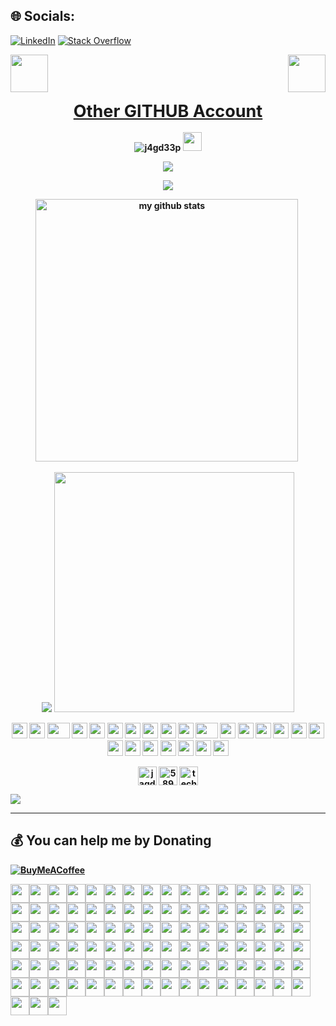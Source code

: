 
## 🌐 Socials:
[![LinkedIn](https://img.shields.io/badge/LinkedIn-%230077B5.svg?logo=linkedin&logoColor=white)](https://linkedin.com/in/jagdeep-singh-757134121) [![Stack Overflow](https://img.shields.io/badge/-Stackoverflow-FE7A16?logo=stack-overflow&logoColor=white)](https://stackoverflow.com/users/5894421) 


<div>
    <img src="https://emojis.slackmojis.com/emojis/images/1531849353/4244/blob-octopus.gif" width="60" height="60"/> 
    <img src="https://emojis.slackmojis.com/emojis/images/1531849353/4244/blob-octopus.gif" width="60" height="60" align="right"/> 
</div>

<p align="center"> <b><a style="font-size:27px" href="https://github.com/Jagdeep-Sing">Other GITHUB Account</a><b> <br><br> <img src="https://komarev.com/ghpvc/?username=j4gd33p" alt="j4gd33p" />
        <img src="https://media.giphy.com/media/WUlplcMpOCEmTGBtBW/giphy.gif" width="30">
</p>
<!-- spotify -->
<p align="center">
    <img src="https://spotify-github-profile.vercel.app/api/view?uid=27nmzpwwd5wwhxvirwxb7cnk0&cover_image=true&theme=default"/>
</p>

<!-- thropy -->
<a href="#">
    <p align="center">
        <img src="https://github-profile-trophy.vercel.app/?username=j4gd33p&column=7&theme=onedark"/>
    </p>
</a>

<!-- status codes -->

<p align="center">
<img src="https://github-readme-stats.vercel.app/api?username=j4gd33p&show_icons=true&theme=tokyonight&count_private=true" alt="my github stats" width="420"/>&nbsp;
</p>

<p align="center">
        <img src="https://media.giphy.com/media/l0IyeheChYxx2byDu/giphy.gif">
        <img src="https://media.giphy.com/media/xTcnSWYZvafyhEACBO/giphy.gif" height="384px">
</p>
<!-- BLOG-POST-LIST:START -->
<!-- BLOG-POST-LIST:END -->


<p align="center">
    <img src="https://cultofthepartyparrot.com/parrots/hd/githubparrot.gif" width="25" height="25"/>
    <img src="https://cultofthepartyparrot.com/flags/hd/iranparrot.gif" width="25" height="25"/>
    <img src="https://cultofthepartyparrot.com/parrots/asyncparrot.gif" width="36" height="25"/>
    <img src="https://cultofthepartyparrot.com/parrots/exceptionallyfastparrot.gif" width="25" height="25"/>
    <img src="https://cultofthepartyparrot.com/parrots/hd/60fpsparrot.gif" width="25" height="25"/>
    <img src="https://cultofthepartyparrot.com/parrots/hd/jumpingparrot.gif" width="25" height="25"/>
    <img src="https://cultofthepartyparrot.com/parrots/hd/opensourceparrot.gif" width="25" height="25"/>
    <img src="https://cultofthepartyparrot.com/parrots/hd/dealwithitnowparrot.gif" width="25" height="25"/>
    <img src="https://cultofthepartyparrot.com/parrots/hd/hypnoparrotlight.gif" width="25" height="25"/>
    <img src="https://cultofthepartyparrot.com/parrots/databaseparrot.gif" width="25" height="25"/>
    <img src="https://cultofthepartyparrot.com/parrots/fixparrot.gif" width="36" height="25"/>
    <img src="https://cultofthepartyparrot.com/parrots/hd/laptop_parrot.gif" width="25" height="25"/>
    <img src="https://cultofthepartyparrot.com/parrots/hd/spinningparrot.gif" width="25" height="25"/>
    <img src="https://cultofthepartyparrot.com/parrots/hd/levitationparrot.gif" width="25" height="25"/>
    <img src="https://cultofthepartyparrot.com/parrots/hd/meldparrot.gif" width="25" height="25"/>
    <img src="https://cultofthepartyparrot.com/parrots/slomoparrot.gif" width="25" height="25"/>
    <img src="https://cultofthepartyparrot.com/parrots/hd/moonwalkingparrot.gif" width="25" height="25"/>
    <img src="https://cultofthepartyparrot.com/parrots/hd/stableparrot.gif" width="25" height="25"/>
    <img src="https://cultofthepartyparrot.com/parrots/hd/scienceparrot.gif" width="25" height="25"/>
    <img src="https://cultofthepartyparrot.com/parrots/hd/pirateparrot.gif" width="25" height="25"/>
    <img src="https://cultofthepartyparrot.com/parrots/hd/footballparrot.gif" width="25" height="25"/>
    <img src="https://cultofthepartyparrot.com/parrots/hd/illuminatiparrot.gif" width="25" height="25"/>
    <img src="https://cultofthepartyparrot.com/parrots/hd/hypnoparrotdark.gif" width="25" height="25"/>
    <img src="https://cultofthepartyparrot.com/parrots/hd/mustacheparrot.gif" width="25" height="25"/>
</p>





<p align="center">
<a href="https://linkedin.com/in/jagdeep-singh-757134121" target="blank"><img align="center" src="https://cdn.jsdelivr.net/npm/simple-icons@3.0.1/icons/linkedin.svg" alt="jagdeep-singh-757134121" height="30" width="30" /></a>
<a href="https://stackoverflow.com/users/5894421" target="blank"><img align="center" src="https://cdn.jsdelivr.net/npm/simple-icons@3.0.1/icons/stackoverflow.svg" alt="5894421" height="30" width="30" /></a>
<a href="/techmeme.com/feed.xml?x=1" target="blank"><img align="center" src="https://cdn.jsdelivr.net/npm/simple-icons@3.0.1/icons/rss.svg" alt="techmeme.com/feed.xml?x=1" height="30" width="30" /></a>
</p>

![](https://quotes-github-readme.vercel.app/api?type=horizontal&theme=gruvbox)

---

  ## 💰 You can help me by Donating
  [![BuyMeACoffee](https://img.shields.io/badge/Buy%20Me%20a%20Coffee-ffdd00?style=for-the-badge&logo=buy-me-a-coffee&logoColor=black)](https://buymeacoffee.com/j4gd33p) 
  
  
    
  <img src="https://media.giphy.com/media/dxn6fRlTIShoeBr69N/giphy.gif" width="30"><img src="https://media.giphy.com/media/dxn6fRlTIShoeBr69N/giphy.gif" width="30"><img src="https://media.giphy.com/media/dxn6fRlTIShoeBr69N/giphy.gif" width="30"><img src="https://media.giphy.com/media/dxn6fRlTIShoeBr69N/giphy.gif" width="30"><img src="https://media.giphy.com/media/dxn6fRlTIShoeBr69N/giphy.gif" width="30"><img src="https://media.giphy.com/media/dxn6fRlTIShoeBr69N/giphy.gif" width="30"><img src="https://media.giphy.com/media/dxn6fRlTIShoeBr69N/giphy.gif" width="30"><img src="https://media.giphy.com/media/dxn6fRlTIShoeBr69N/giphy.gif" width="30"><img src="https://media.giphy.com/media/dxn6fRlTIShoeBr69N/giphy.gif" width="30"><img src="https://media.giphy.com/media/dxn6fRlTIShoeBr69N/giphy.gif" width="30"><img src="https://media.giphy.com/media/dxn6fRlTIShoeBr69N/giphy.gif" width="30"><img src="https://media.giphy.com/media/dxn6fRlTIShoeBr69N/giphy.gif" width="30"><img src="https://media.giphy.com/media/dxn6fRlTIShoeBr69N/giphy.gif" width="30"><img src="https://media.giphy.com/media/dxn6fRlTIShoeBr69N/giphy.gif" width="30"><img src="https://media.giphy.com/media/dxn6fRlTIShoeBr69N/giphy.gif" width="30"><img src="https://media.giphy.com/media/dxn6fRlTIShoeBr69N/giphy.gif" width="30"><img src="https://media.giphy.com/media/dxn6fRlTIShoeBr69N/giphy.gif" width="30"><img src="https://media.giphy.com/media/dxn6fRlTIShoeBr69N/giphy.gif" width="30"><img src="https://media.giphy.com/media/dxn6fRlTIShoeBr69N/giphy.gif" width="30"><img src="https://media.giphy.com/media/dxn6fRlTIShoeBr69N/giphy.gif" width="30"><img src="https://media.giphy.com/media/dxn6fRlTIShoeBr69N/giphy.gif" width="30"><img src="https://media.giphy.com/media/dxn6fRlTIShoeBr69N/giphy.gif" width="30"><img src="https://media.giphy.com/media/dxn6fRlTIShoeBr69N/giphy.gif" width="30"><img src="https://media.giphy.com/media/dxn6fRlTIShoeBr69N/giphy.gif" width="30"><img src="https://media.giphy.com/media/dxn6fRlTIShoeBr69N/giphy.gif" width="30"><img src="https://media.giphy.com/media/dxn6fRlTIShoeBr69N/giphy.gif" width="30"><img src="https://media.giphy.com/media/dxn6fRlTIShoeBr69N/giphy.gif" width="30"><img src="https://media.giphy.com/media/dxn6fRlTIShoeBr69N/giphy.gif" width="30"><img src="https://media.giphy.com/media/dxn6fRlTIShoeBr69N/giphy.gif" width="30"><img src="https://media.giphy.com/media/dxn6fRlTIShoeBr69N/giphy.gif" width="30"><img src="https://media.giphy.com/media/dxn6fRlTIShoeBr69N/giphy.gif" width="30"><img src="https://media.giphy.com/media/dxn6fRlTIShoeBr69N/giphy.gif" width="30"><img src="https://media.giphy.com/media/dxn6fRlTIShoeBr69N/giphy.gif" width="30"><img src="https://media.giphy.com/media/dxn6fRlTIShoeBr69N/giphy.gif" width="30"><img src="https://media.giphy.com/media/dxn6fRlTIShoeBr69N/giphy.gif" width="30"><img src="https://media.giphy.com/media/dxn6fRlTIShoeBr69N/giphy.gif" width="30"><img src="https://media.giphy.com/media/dxn6fRlTIShoeBr69N/giphy.gif" width="30"><img src="https://media.giphy.com/media/dxn6fRlTIShoeBr69N/giphy.gif" width="30"><img src="https://media.giphy.com/media/dxn6fRlTIShoeBr69N/giphy.gif" width="30"><img src="https://media.giphy.com/media/dxn6fRlTIShoeBr69N/giphy.gif" width="30"><img src="https://media.giphy.com/media/dxn6fRlTIShoeBr69N/giphy.gif" width="30"><img src="https://media.giphy.com/media/dxn6fRlTIShoeBr69N/giphy.gif" width="30"><img src="https://media.giphy.com/media/dxn6fRlTIShoeBr69N/giphy.gif" width="30"><img src="https://media.giphy.com/media/dxn6fRlTIShoeBr69N/giphy.gif" width="30"><img src="https://media.giphy.com/media/dxn6fRlTIShoeBr69N/giphy.gif" width="30"><img src="https://media.giphy.com/media/dxn6fRlTIShoeBr69N/giphy.gif" width="30"><img src="https://media.giphy.com/media/dxn6fRlTIShoeBr69N/giphy.gif" width="30"><img src="https://media.giphy.com/media/dxn6fRlTIShoeBr69N/giphy.gif" width="30"><img src="https://media.giphy.com/media/dxn6fRlTIShoeBr69N/giphy.gif" width="30"><img src="https://media.giphy.com/media/dxn6fRlTIShoeBr69N/giphy.gif" width="30"><img src="https://media.giphy.com/media/dxn6fRlTIShoeBr69N/giphy.gif" width="30"><img src="https://media.giphy.com/media/dxn6fRlTIShoeBr69N/giphy.gif" width="30"><img src="https://media.giphy.com/media/dxn6fRlTIShoeBr69N/giphy.gif" width="30"><img src="https://media.giphy.com/media/dxn6fRlTIShoeBr69N/giphy.gif" width="30"><img src="https://media.giphy.com/media/dxn6fRlTIShoeBr69N/giphy.gif" width="30"><img src="https://media.giphy.com/media/dxn6fRlTIShoeBr69N/giphy.gif" width="30"><img src="https://media.giphy.com/media/dxn6fRlTIShoeBr69N/giphy.gif" width="30"><img src="https://media.giphy.com/media/dxn6fRlTIShoeBr69N/giphy.gif" width="30"><img src="https://media.giphy.com/media/dxn6fRlTIShoeBr69N/giphy.gif" width="30"><img src="https://media.giphy.com/media/dxn6fRlTIShoeBr69N/giphy.gif" width="30"><img src="https://media.giphy.com/media/dxn6fRlTIShoeBr69N/giphy.gif" width="30"><img src="https://media.giphy.com/media/dxn6fRlTIShoeBr69N/giphy.gif" width="30"><img src="https://media.giphy.com/media/dxn6fRlTIShoeBr69N/giphy.gif" width="30"><img src="https://media.giphy.com/media/dxn6fRlTIShoeBr69N/giphy.gif" width="30"><img src="https://media.giphy.com/media/dxn6fRlTIShoeBr69N/giphy.gif" width="30"><img src="https://media.giphy.com/media/dxn6fRlTIShoeBr69N/giphy.gif" width="30"><img src="https://media.giphy.com/media/dxn6fRlTIShoeBr69N/giphy.gif" width="30"><img src="https://media.giphy.com/media/dxn6fRlTIShoeBr69N/giphy.gif" width="30"><img src="https://media.giphy.com/media/dxn6fRlTIShoeBr69N/giphy.gif" width="30"><img src="https://media.giphy.com/media/dxn6fRlTIShoeBr69N/giphy.gif" width="30"><img src="https://media.giphy.com/media/dxn6fRlTIShoeBr69N/giphy.gif" width="30"><img src="https://media.giphy.com/media/dxn6fRlTIShoeBr69N/giphy.gif" width="30"><img src="https://media.giphy.com/media/dxn6fRlTIShoeBr69N/giphy.gif" width="30"><img src="https://media.giphy.com/media/dxn6fRlTIShoeBr69N/giphy.gif" width="30"><img src="https://media.giphy.com/media/dxn6fRlTIShoeBr69N/giphy.gif" width="30"><img src="https://media.giphy.com/media/dxn6fRlTIShoeBr69N/giphy.gif" width="30"><img src="https://media.giphy.com/media/dxn6fRlTIShoeBr69N/giphy.gif" width="30"><img src="https://media.giphy.com/media/dxn6fRlTIShoeBr69N/giphy.gif" width="30"><img src="https://media.giphy.com/media/dxn6fRlTIShoeBr69N/giphy.gif" width="30"><img src="https://media.giphy.com/media/dxn6fRlTIShoeBr69N/giphy.gif" width="30"><img src="https://media.giphy.com/media/dxn6fRlTIShoeBr69N/giphy.gif" width="30"><img src="https://media.giphy.com/media/dxn6fRlTIShoeBr69N/giphy.gif" width="30"><img src="https://media.giphy.com/media/dxn6fRlTIShoeBr69N/giphy.gif" width="30"><img src="https://media.giphy.com/media/dxn6fRlTIShoeBr69N/giphy.gif" width="30"><img src="https://media.giphy.com/media/dxn6fRlTIShoeBr69N/giphy.gif" width="30"><img src="https://media.giphy.com/media/dxn6fRlTIShoeBr69N/giphy.gif" width="30"><img src="https://media.giphy.com/media/dxn6fRlTIShoeBr69N/giphy.gif" width="30"><img src="https://media.giphy.com/media/dxn6fRlTIShoeBr69N/giphy.gif" width="30"><img src="https://media.giphy.com/media/dxn6fRlTIShoeBr69N/giphy.gif" width="30"><img src="https://media.giphy.com/media/dxn6fRlTIShoeBr69N/giphy.gif" width="30"><img src="https://media.giphy.com/media/dxn6fRlTIShoeBr69N/giphy.gif" width="30"><img src="https://media.giphy.com/media/dxn6fRlTIShoeBr69N/giphy.gif" width="30"><img src="https://media.giphy.com/media/dxn6fRlTIShoeBr69N/giphy.gif" width="30"><img src="https://media.giphy.com/media/dxn6fRlTIShoeBr69N/giphy.gif" width="30"><img src="https://media.giphy.com/media/dxn6fRlTIShoeBr69N/giphy.gif" width="30"><img src="https://media.giphy.com/media/dxn6fRlTIShoeBr69N/giphy.gif" width="30"><img src="https://media.giphy.com/media/dxn6fRlTIShoeBr69N/giphy.gif" width="30"><img src="https://media.giphy.com/media/dxn6fRlTIShoeBr69N/giphy.gif" width="30"><img src="https://media.giphy.com/media/dxn6fRlTIShoeBr69N/giphy.gif" width="30">
